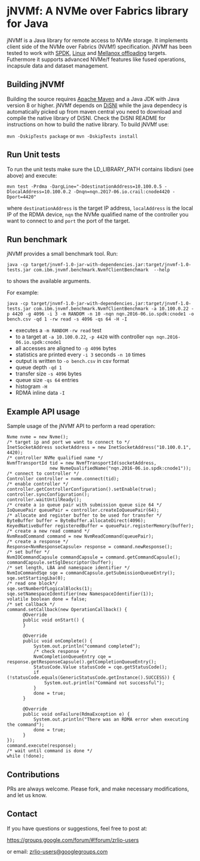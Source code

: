 <!--
{% comment %}

Copyright (C) 2018, IBM Corporation

Licensed to the Apache Software Foundation (ASF) under one or more
contributor license agreements.  See the NOTICE file distributed with
this work for additional information regarding copyright ownership.
The ASF licenses this file to You under the Apache License, Version 2.0
(the "License"); you may not use this file except in compliance with
the License.  You may obtain a copy of the License at

   http://www.apache.org/licenses/LICENSE-2.0

Unless required by applicable law or agreed to in writing, software
distributed under the License is distributed on an "AS IS" BASIS,
WITHOUT WARRANTIES OR CONDITIONS OF ANY KIND, either express or implied.
See the License for the specific language governing permissions and
limitations under the License.
{% endcomment %}
-->

# jNVMf: A NVMe over Fabrics library for Java
jNVMf is a Java library for remote access to NVMe storage. It implements client side of the NVMe over Fabrics (NVMf) specification. jNVMf has been tested to work with [SPDK](http://www.spdk.io), [Linux](http://www.kernel.org) and [Mellanox offloading](https://community.mellanox.com/docs/DOC-2918) targets. Futhermore it supports advanced NVMe/f features like fused operations, incapsule data and dataset management.

## Building jNVMf

Building the source requires [Apache Maven](http://maven.apache.org/) and a Java JDK with Java version 8 or higher.
jNVMf depends on [DiSNI](http://www.github.com/zrlio/disni) while the java dependecy is automatically picked up from maven central you need to download and compile the native library of DiSNI. Check the DiSNI README for instructions on how to build the native library. To build jNVMf use:

``mvn -DskipTests package`` or ``mvn -DskipTests install``

## Run Unit tests

To run the unit tests make sure the LD_LIBRARY_PATH contains libdisni (see above) and execute:

``mvn test -Prdma -DargLine="-DdestinationAddress=10.100.0.5 -DlocalAddress=10.100.0.2 -Dnqn=nqn.2017-06.io.crail:cnode4420 -Dport=4420"``

where ``destinationAddress`` is the target IP address, ``localAddress`` is the local IP of the RDMA device, ``nqn`` the NVMe qualified name of the controller you want to connect to and ``port`` the port of the target.

## Run benchmark

jNVMf provides a small benchmark tool. Run:

``java -cp target/jnvmf-1.0-jar-with-dependencies.jar:target/jnvmf-1.0-tests.jar com.ibm.jnvmf.benchmark.NvmfClientBenchmark 
--help``

to shows the available arguments. 

For example:

``java -cp target/jnvmf-1.0-jar-with-dependencies.jar:target/jnvmf-1.0-tests.jar com.ibm.jnvmf.benchmark.NvmfClientBenchmark -a 10.100.0.22 -p 4420 -g 4096 -i 3 -m RANDOM -n 10 -nqn nqn.2016-06.io.spdk:cnode1 -o bench.csv -qd 1 -rw read -s 4096 -qs 64 -H -I``

* executes a ``-m RANDOM`` ``-rw read`` test
* to a target at ``-a 10.100.0.22``, ``-p 4420`` with controller ``nqn nqn.2016-06.io.spdk:cnode1``
* all accesses are aligned to ``-g 4096`` bytes
* statistics are printed every ``-i 3`` seconds ``-n 10`` times
* output is written to ``-o bench.csv`` in csv format
* queue depth ``-qd 1``
* transfer size ``-s 4096`` bytes
* queue size ``-qs 64`` entries
* histogram ``-H``
* RDMA inline data ``-I``

## Example API usage

Sample usage of the jNVMf API to perform a read operation:

```
Nvme nvme = new Nvme();
/* target ip and port we want to connect to */
InetSocketAddress socketAddress = new InetSocketAddress("10.100.0.1", 4420);
/* controller NVMe qualified name */
NvmfTransportId tid = new NvmfTransportId(socketAddress,
                new NvmeQualifiedName("nqn.2016-06.io.spdk:cnode1"));
/* connect to controller */
Controller controller = nvme.connect(tid);
/* enable controller */
controller.getControllerConfiguration().setEnable(true);
controller.syncConfiguration();
controller.waitUntilReady();
/* create a io queue pair with submission queue size 64 */
IoQueuePair queuePair = controller.createIoQueuePair(64);
/* allocate and register buffer to be used for transfer */
ByteBuffer buffer = ByteBuffer.allocateDirect(4096);
KeyedNativeBuffer registeredBuffer = queuePair.registerMemory(buffer);
/* create a new read command */
NvmReadCommand command = new NvmReadCommand(queuePair);
/* create a response */
Response<NvmResponseCapsule> response = command.newResponse();
/* set buffer */
NvmIOCommandCapsule commandCapsule = command.getCommandCapsule();
commandCapsule.setSglDescriptor(buffer);
/* set length, LBA and namespace identifier */
NvmIoCommandSqe sqe = commandCapsule.getSubmissionQueueEntry();
sqe.setStartingLba(0);
/* read one block*/
sqe.setNumberOfLogicalBlocks(1);
sqe.setNamespaceIdentifier(new NamespaceIdentifier(1));
volatile boolean done = false;
/* set callback */
command.setCallback(new OperationCallback() {
      @Override
      public void onStart() {
      }

      @Override
      public void onComplete() {
          System.out.println("command completed");
          /* check response */
          NvmCompletionQueueEntry cqe = response.getResponseCapsule().getCompletionQueueEntry();
          StatusCode.Value statusCode = cqe.getStatusCode();
          if (!statusCode.equals(GenericStatusCode.getInstance().SUCCESS)) {
              System.out.println("Command not successful");
          }
          done = true;
      }

      @Override
      public void onFailure(RdmaException e) {
          System.out.println("There was an RDMA error when executing the command");
          done = true;
      }
});
command.execute(response);
/* wait until command is done */
while (!done);
```

## Contributions

PRs are always welcome. Please fork, and make necessary modifications, and let us know. 

## Contact 

If you have questions or suggestions, feel free to post at:

https://groups.google.com/forum/#!forum/zrlio-users

or email: zrlio-users@googlegroups.com
